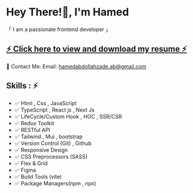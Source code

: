 <h1 >
   Hey There!👋, I'm Hamed
</h1>



「 I am a passionate frontend developer 」
   <div>
    <h2 ><a  href="https://docs.google.com/document/d/1X1w-VLwtwcDmIQycCfp5rnGD_dMCRRePByl9VzOzGTM/edit?usp=sharing">
   ⚡ Click here to view and download my resume ⚡</a></h2>

📧 Contact Me:
Email: hamedabdollahzade.ab@gmail.com
   </div>


   
<h2> Skills : ⚡ </h2>
<ul>
   <li>✅ Html , Css , JavaScript </li> 
   <li>✅ TypeScript , React js , Next Js </li>
   <li>✅ LifeCycle/Custom Hook , HOC , SSR/CSR </li>
   <li>✅ Redux Toolkit </li>
   <li>✅ RESTful API</li>
   <li>✅ Tailwind , Mui , bootstrap </li>
   <li>✅ Version Control (Git) , Github</li>
   <li>✅ Responsive Design </li> 
   <li>✅ CSS Preprocessors (SASS)</li> 
   <li>✅ Flex & Grid </li>
   <li>✅ Figma </li>
   <li>✅ Build Tools (vite) </li> 
   <li>✅ Package Managers(npm , npx)</li>
</ul>

